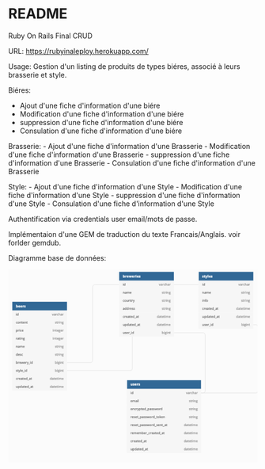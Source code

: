 # README

Ruby On Rails Final CRUD

URL: https://rubyinaleploy.herokuapp.com/

Usage: Gestion d'un listing de produits de types biéres, associé à leurs brasserie et style.

Biéres:
  - Ajout d'une fiche d'information d'une biére
  - Modification d'une fiche d'information d'une biére
  - suppression d'une fiche d'information d'une biére
  - Consulation d'une fiche d'information d'une biére

  Brasserie:
    - Ajout d'une fiche d'information d'une Brasserie
    - Modification d'une fiche d'information d'une Brasserie
    - suppression d'une fiche d'information d'une Brasserie
    - Consulation d'une fiche d'information d'une Brasserie

  Style:
    - Ajout d'une fiche d'information d'une Style
    - Modification d'une fiche d'information d'une Style
    - suppression d'une fiche d'information d'une Style
    - Consulation d'une fiche d'information d'une Style

Authentification via credentials user email/mots de passe.

Implémentaion d'une GEM de traduction du texte Francais/Anglais.
voir forlder gemdub.

Diagramme base de données:

![Screenshot](diagramme.png)
